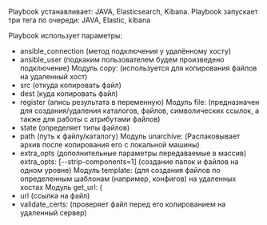 Playbook устанавливает: JAVA, Elasticsearch, Kibana.
Playbook запускает три тега по очереди: JAVA, Elastic, kibana

Playbook использует параметры:
- ansible_connection (метод подключения у удалённому хосту)
- ansible_user (подкаким пользователем будем произведено подключение)
Модуль copy: (используется для копирования файлов на удаленный хост)
- src (откуда копировать файл)
- dest (куда копировать файл)
- register (апись результата в переменную)
Модуль file: (предназначен для создания/удаления каталогов, файлов, символических ссылок, а также для работы с атрибутами файлов)
- state (определяет типы файлов)
- path (путь к файлу/каталогу)
Модуль unarchive: (Распаковывает архив после копирования его с локальной машины)
- extra_opts (дополнительные параметры передаваемые в массив)
  extra_opts: [--strip-components=1] (создание папок и файлов на одном уровне)
Модуль template: (для создания файлов по определенным шаблонам (например, конфигов) на удаленных хостах
Модуль get_url: (
- url (ссылка на файл)
- validate_certs: (проверяет файл перед его копированием на удаленный сервер)
